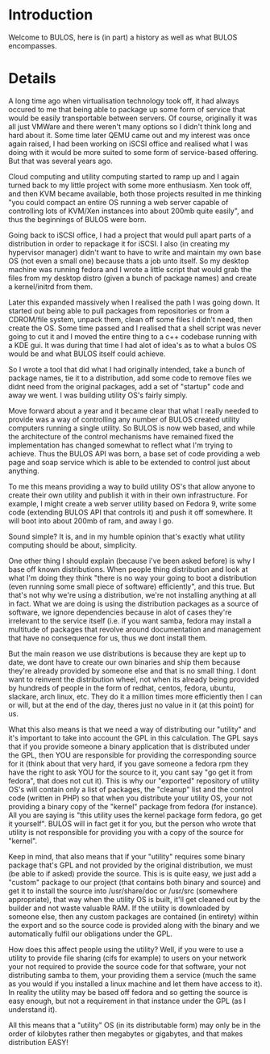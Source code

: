 # Introduction #

Welcome to BULOS, here is (in part) a history as well as what BULOS encompasses.


# Details #

A long time ago when virtualisation technology took off, it had always occured to me that being able to package up some form of service that would be easily transportable between servers. Of course, originally it was all just VMWare and there weren't many options so I didn't think long and hard about it. Some time later QEMU came out and my interest was once again raised, I had been working on iSCSI office and realised what I was doing with it would be more suited to some form of service-based offering. But that was several years ago.

Cloud computing and utility computing started to ramp up and I again turned back to my little project with some more enthusiasm. Xen took off, and then KVM became available, both those projects resulted in me thinking "you could compact an entire OS running a web server capable of controlling lots of KVM/Xen instances into about 200mb quite easily", and thus the beginnings of BULOS were born.

Going back to iSCSI office, I had a project that would pull apart parts of a distribution in order to repackage it for iSCSI. I also (in creating my hypervisor manager) didn't want to have to write and maintain my own base OS (not even a small one) because thats a job unto itself. So my desktop machine was running fedora and I wrote a little script that would grab the files from my desktop distro (given a bunch of package names) and create a kernel/initrd from them.

Later this expanded massively when I realised the path I was going down. It started out being able to pull packages from repositories or from a CDROM/file system, unpack them, clean off some files I didn't need, then create the OS. Some time passed and I realised that a shell script was never going to cut it and I moved the entire thing to a c++ codebase running with a KDE gui. It was during that time I had alot of idea's as to what a bulos OS would be and what BULOS itself could achieve.

So I wrote a tool that did what I had originally intended, take a bunch of package names, tie it to a distribution, add some code to remove files we didnt need from the original packages, add a set of "startup" code and away we went. I was building utility OS's fairly simply.

Move forward about a year and it became clear that what I really needed to provide was a way of controlling any number of BULOS created utility computers running a single utility. So BULOS is now web based, and while the architecture of the control mechanisms have remained fixed the implementation has changed somewhat to reflect what I'm trying to achieve. Thus the BULOS API was born, a base set of code providing a web page and soap service which is able to be extended to control just about anything.

To me this means providing a way to build utility OS's that allow anyone to create their own utility and publish it with in their own infrastructure. For example, I might create a web server utility based on Fedora 9, write some code (extending BULOS API that controls it) and push it off somewhere. It will boot into about 200mb of ram, and away I go.

Sound simple? It is, and in my humble opinion that's exactly what utility computing should be about, simplicity.

One other thing I should explain (because i've been asked before) is why I base off known distributions. When people thing distribution and look at what I'm doing they think "there is no way your going to boot a distribution (even running some small piece of software) efficiently", and this true. But that's not why we're using a distribution, we're not installing anything at all in fact. What we are doing is using the distribution packages as a source of software, we ignore dependencies because in alot of cases they're irrelevant to the service itself (i.e. if you want samba, fedora may install a multitude of packages that revolve around documentation and management that have no consequence for us, thus we dont install them.

But the main reason we use distributions is because they are kept up to date, we dont have to create our own binaries and ship them because they're already provided by someone else and that is no small thing. I dont want to reinvent the distribution wheel, not when its already being provided by hundreds of people in the form of redhat, centos, fedora, ubuntu, slackare, arch linux, etc. They do it a million times more efficiently then I can or will, but at the end of the day, theres just no value in it (at this point) for us.

What this also means is that we need a way of distributing our "utility" and it's important to take into account the GPL in this calculation. The GPL says that if you provide someone a binary application that is distributed under the GPL, then YOU are responsible for providing the corresponding source for it (think about that very hard, if you gave someone a fedora rpm they have the right to ask YOU for the source to it, you cant say "go get it from fedora", that does not cut it). This is why our "exported" repository of utility OS's will contain only a list of packages, the "cleanup" list and the control code (written in PHP) so that when you distribute your utility OS, your not providing a binary copy of the "kernel" package from fedora (for instance). All you are saying is "this utility uses the kernel package form fedora, go get it yourself". BULOS will in fact get it for you, but the person who wrote that utility is not responsible for providing you with a copy of the source for "kernel".

Keep in mind, that also means that if your "utility" requires some binary package that's GPL and not provided by the original distribution, we must (be able to if asked) provide the source. This is is quite easy, we just add a "custom" package to our project (that contains both binary and source) and get it to install the source into /usr/share/doc or /usr/src (somewhere appropriate), that way when the utility OS is built, it'll get cleaned out by the builder and not waste valuable RAM. If the utility is downloaded by someone else, then any custom packages are contained (in entirety) within the export and so the source code is provided along with the binary and we automatically fulfil our obligations under the GPL.

How does this affect people using the utility? Well, if you were to use a utility to provide file sharing (cifs for example) to users on your network your not required to provide the source code for that software, your not distributing samba to them, your providing them a service (much the same as you would if you installed a linux machine and let them have access to it). In reality the utility may be based off fedora and so getting the source is easy enough, but not a requirement in that instance under the GPL (as I understand it).

All this means that a "utility" OS (in its distributable form) may only be in the order of kilobytes rather then megabytes or gigabytes, and that makes distribution EASY!